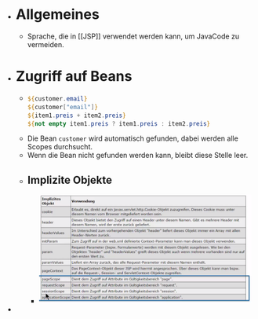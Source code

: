 - # Allgemeines
	- Sprache, die in [[JSP]] verwendet werden kann, um JavaCode zu vermeiden.
- # Zugriff auf Beans
	- ```jsp
	  ${customer.email}
	  ${customer["email"]}
	  ${item1.preis + item2.preis}
	  ${not empty item1.preis ? item1.preis : item2.preis}
	  ```
	- Die Bean `customer` wird automatisch gefunden, dabei werden alle Scopes durchsucht.
	- Wenn die Bean nicht gefunden werden kann, bleibt diese Stelle leer.
	- ## Implizite Objekte
		- ![image.png](../assets/image_1650373341517_0.png)
-